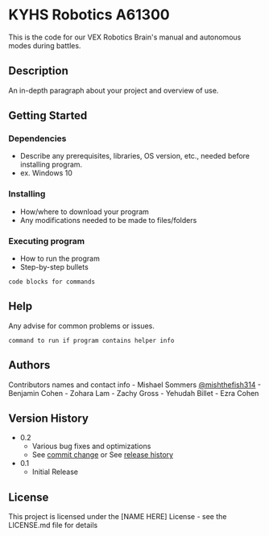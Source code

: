 # KYHS Robotics A61300

This is the code for our VEX Robotics Brain's manual and autonomous 
modes during battles. 

## Description

An in-depth paragraph about your project and overview of use.

## Getting Started

### Dependencies

* Describe any prerequisites, libraries, OS version, etc., needed before installing program.
* ex. Windows 10

### Installing

* How/where to download your program
* Any modifications needed to be made to files/folders

### Executing program

* How to run the program
* Step-by-step bullets
```
code blocks for commands
```

## Help

Any advise for common problems or issues.
```
command to run if program contains helper info
```

## Authors

Contributors names and contact info
    - Mishael Sommers 
    [@mishthefish314](https://twitter.com/mishthefish314)
    - Benjamin Cohen 
    - Zohara Lam
    - Zachy Gross
    - Yehudah Billet
    - Ezra Cohen
## Version History

* 0.2
    * Various bug fixes and optimizations
    * See [commit change]() or See [release history]()
* 0.1
    * Initial Release

## License

This project is licensed under the [NAME HERE] License - see the LICENSE.md file for details
